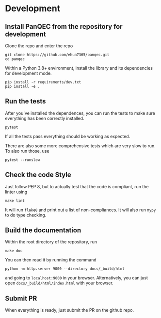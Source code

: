 # Development

## Install PanQEC from the repository for development

Clone the repo and enter the repo
```
git clone https://github.com/ehua7365/panqec.git
cd panqec
```

Within a Python 3.8+ environment, install the library and its dependencies for development mode.
```
pip install -r requirements/dev.txt
pip install -e .
```

## Run the tests

After you've installed the dependences,
you can run the tests to make sure everything has been correctly installed.

```
pytest
```
If all the tests pass everything should be working as expected.

There are also some more comprehensive tests which are very slow to run.
To also run those, use
```
pytest --runslow
```

## Check the code Style

Just follow PEP 8, but to actually test that the code is compliant, run the
linter using
```
make lint
```
It will run `flake8` and print out a list of non-compliances.
It will also run `mypy` to do type checking.

## Build the documentation

Within the root directory of the repository, run
```
make doc
```
You can then read it by running the command
```
python -m http.server 9000 --directory docs/_build/html
```
and going to `localhost:9000` in your browser.
Alternatively, you can just open `docs/_build/html/index.html` with your
browser.

## Submit PR
When everything is ready, just submit the PR on the github repo.
